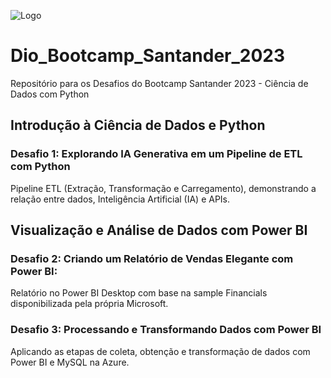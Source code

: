 ![Logo](https://1drv.ms/i/s!Aj2HxxvE19t9jrgELu5fAmieRmsbPA?e=UcNxNm)


# Dio_Bootcamp_Santander_2023

Repositório para os Desafios do Bootcamp Santander 2023 - Ciência de Dados com Python

## Introdução à Ciência de Dados e Python
### Desafio 1: Explorando IA Generativa em um Pipeline de ETL com Python
Pipeline ETL (Extração, Transformação e Carregamento), demonstrando a relação entre dados, Inteligência Artificial (IA) e APIs.

## Visualização e Análise de Dados com Power BI
### Desafio 2: Criando um Relatório de Vendas Elegante com Power BI:
Relatório no Power BI Desktop com base na sample Financials disponibilizada pela própria Microsoft.

### Desafio 3: Processando e Transformando Dados com Power BI
Aplicando as etapas de coleta, obtenção e transformação de dados com Power BI e MySQL na Azure.


